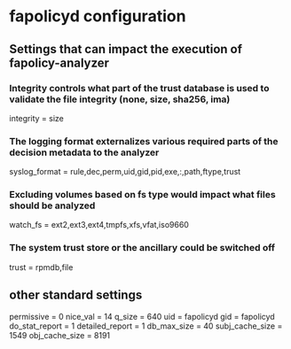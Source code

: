 # fapolicyd configuration

## Settings that can impact the execution of fapolicy-analyzer

### Integrity controls what part of the trust database is used to validate the file integrity (none, size, sha256, ima)
integrity = size

### The logging format externalizes various required parts of the decision metadata to the analyzer
syslog_format = rule,dec,perm,uid,gid,pid,exe,:,path,ftype,trust

### Excluding volumes based on fs type would impact what files should be analyzed
watch_fs = ext2,ext3,ext4,tmpfs,xfs,vfat,iso9660

### The system trust store or the ancillary could be switched off
trust = rpmdb,file

## other standard settings
permissive = 0
nice_val = 14
q_size = 640
uid = fapolicyd
gid = fapolicyd
do_stat_report = 1
detailed_report = 1
db_max_size = 40
subj_cache_size = 1549
obj_cache_size = 8191
